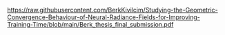 https://raw.githubusercontent.com/BerkKivilcim/Studying-the-Geometric-Convergence-Behaviour-of-Neural-Radiance-Fields-for-Improving-Training-Time/blob/main/Berk_thesis_final_submission.pdf

